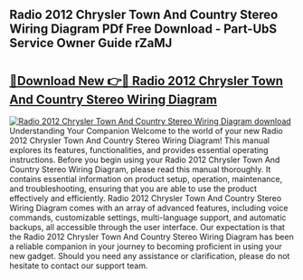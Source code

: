 ## Radio 2012 Chrysler Town And Country Stereo Wiring Diagram PDf Free Download - Part-UbS Service Owner Guide rZaMJ

# <h2><a href="http://dfjti4k.blite.top/?on=Radio+2012+Chrysler+Town+And+Country+Stereo+Wiring+Diagram">🔗Download New 👉🔴 Radio 2012 Chrysler Town And Country Stereo Wiring Diagram</a></h2>

[![Radio 2012 Chrysler Town And Country Stereo Wiring Diagram download](https://i.imgur.com/lujVjoI.png)](http://dfjti4k.blite.top/?on=Radio+2012+Chrysler+Town+And+Country+Stereo+Wiring+Diagram)
Understanding Your Companion Welcome to the world of your new Radio 2012 Chrysler Town And Country Stereo Wiring Diagram! This manual explores its features, functionalities, and provides essential operating instructions. Before you begin using your Radio 2012 Chrysler Town And Country Stereo Wiring Diagram, please read this manual thoroughly. It contains essential information on product setup, operation, maintenance, and troubleshooting, ensuring that you are able to use the product effectively and efficiently. Radio 2012 Chrysler Town And Country Stereo Wiring Diagram comes with an array of advanced features, including voice commands, customizable settings, multi-language support, and automatic backups, all accessible through the user interface. Our expectation is that the Radio 2012 Chrysler Town And Country Stereo Wiring Diagram has been a reliable companion in your journey to becoming proficient in using your new gadget. Should you need any assistance or clarification, please do not hesitate to contact our support team.
